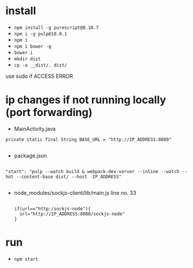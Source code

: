 # install
 - `npm install -g purescript@0.10.7` 
 - `npm i -g pulp@10.0.1`
 - `npm i`
 - `npm i bower -g`
 - `bower i`
 - `mkdir dist`
 - `cp -a __dist/. dist/`

  use sudo if ACCESS ERROR

# ip changes if not running locally (port forwarding)
- MainActivity.java 
```
private static final String BASE_URL = "http://IP_ADDRESS:8080"
 
```
- package.json
 
```
 
"start": "pulp --watch build & webpack-dev-server --inline --watch --hot --content-base dist/ --host  IP_ADDRESS"
 
```
- node_modules/sockjs-client/lib/main.js
  line no. 33

  ```
   
  if(url=="http:/sockjs-node"){
    url="http://IP_ADDRESS:8080/sockjs-node"             
  }
  
  ```

 # run
 - `npm start`